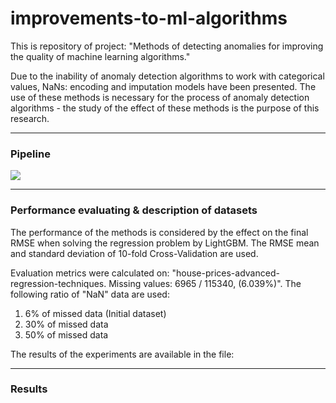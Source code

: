 # improvements-to-ml-algorithms

This is repository of project: "Methods of detecting anomalies for improving the quality of machine learning algorithms."

Due to the inability of anomaly detection algorithms to work with categorical values, NaNs: encoding and imputation models have been presented. The use of these methods is necessary for the process of anomaly detection algorithms - the study of the effect of these methods is the purpose of this research.

* * *

### Pipeline

![](https://user-images.githubusercontent.com/48650320/136623212-9575eb61-1244-4398-8510-6e16bbbb06cc.png)

* * *

### Performance evaluating & description of datasets

The performance of the methods is considered by the effect on the final RMSE when solving the regression problem by LightGBM. The RMSE mean and standard deviation of 10-fold Cross-Validation are used.

Evaluation metrics were calculated on: "house-prices-advanced-regression-techniques. Missing values: 6965 / 115340, (6.039%)". The following ratio of "NaN" data are used:

1.  6% of missed data (Initial dataset)
2.  30% of missed data
3.  50% of missed data

The results of the experiments are available in the file:

* * *

### Results
